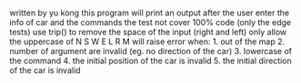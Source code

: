 #### 
written by yu kong
this program will print an output after the user enter the info of car and the commands
the test not cover 100% code (only the edge tests)
use trip() to remove the space of the input (right and left)
only allow the uppercase of N S W E L R M
will raise error when:
    1. out of the map
    2. number of argument are invalid (eg. no direction of the car)
    3. lowercase of the command
    4. the initial position of the car is invalid
    5. the initial direction of the car is invalid